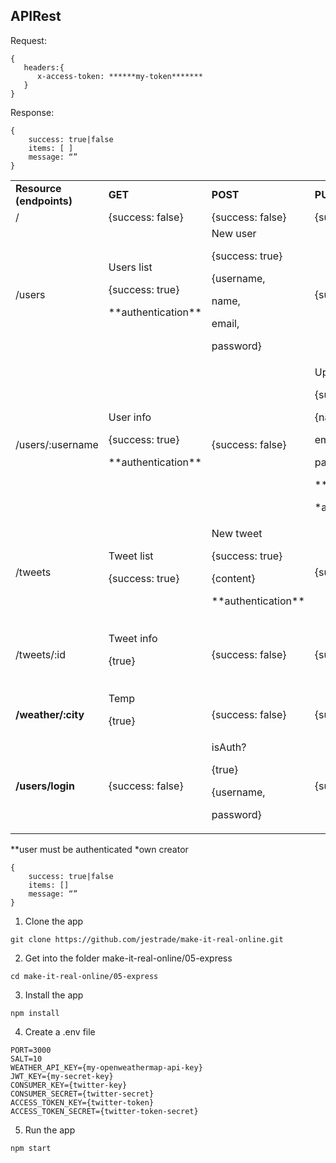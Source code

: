 ## APIRest

Request:
```
{
   headers:{
      x-access-token: ******my-token*******
   }
}
```
Response:
```
{
	success: true|false
	items: [ ]
	message: “”
}
```

<table>
  <tr>
   <td><strong>Resource (endpoints)</strong>
   </td>
   <td><strong>GET</strong>
   </td>
   <td><strong>POST</strong>
   </td>
   <td><strong>PUT</strong>
   </td>
   <td><strong>DELETE</strong>
   </td>
  </tr>
  <tr>
   <td>/
   </td>
   <td>{success: false}
   </td>
   <td>{success: false}
   </td>
   <td>{success: false}
   </td>
   <td>{success: false}
   </td>
  </tr>
  <tr>
   <td>/users
   </td>
   <td>Users list
<p>
{success: true}
<p>
**authentication**
   </td>
   <td>New user
<p>
{success: true}
<p>
{username,
<p>
name,
<p>
email,
<p>
password}
   </td>
   <td>{success: false}
   </td>
   <td>{success: false}
   </td>
  </tr>
  <tr>
   <td>/users/:username
   </td>
   <td>User info
<p>
{success: true}
<p>
**authentication**
   </td>
   <td>{success: false}
   </td>
   <td>Update user
<p>
{success: true}
<p>
{name,
<p>
email,
<p>
password}
<p>
**authentication**
<p>
*authorization*
   </td>
   <td>Delete user
<p>
{success: true}
<p>
**authentication**
<p>
*authorization*
   </td>
  </tr>
  <tr>
   <td>/tweets
   </td>
   <td>Tweet list
<p>
{success: true}
   </td>
   <td>New tweet
<p>
{success: true}
<p>
{content}
<p>
**authentication**
   </td>
   <td>{success: false}
   </td>
   <td>{success: false}
   </td>
  </tr>
  <tr>
   <td>/tweets/:id
   </td>
   <td>Tweet info
<p>
{true}
   </td>
   <td>{success: false}
   </td>
   <td>{success: false}
   </td>
   <td>Delete user
<p>
{success: true}
<p>
**authentication**
   </td>
  </tr>
  <tr>
   <td><strong>/weather/:city</strong>
   </td>
   <td>Temp
<p>
{true}
   </td>
   <td>{success: false}
   </td>
   <td>{success: false}
   </td>
   <td>{success: false}
   </td>
  </tr>
  <tr>
   <td><strong>/users/login</strong>
   </td>
   <td>{success: false}
   </td>
   <td>isAuth?
<p>
{true}
<p>
{username,
<p>
password}
   </td>
   <td>{success: false}
   </td>
   <td>{success: false}
   </td>
  </tr>
</table>

**user must be authenticated
*own creator



```
{
	success: true|false
	items: []
	message: “”
}
```

1. Clone the app
```
git clone https://github.com/jestrade/make-it-real-online.git
```

2. Get into the folder make-it-real-online/05-express
```
cd make-it-real-online/05-express
```

3. Install the app
```
npm install
```

4. Create a .env file
```
PORT=3000
SALT=10
WEATHER_API_KEY={my-openweathermap-api-key}
JWT_KEY={my-secret-key}
CONSUMER_KEY={twitter-key}
CONSUMER_SECRET={twitter-secret}
ACCESS_TOKEN_KEY={twitter-token}
ACCESS_TOKEN_SECRET={twitter-token-secret}
```

5. Run the app
```
npm start
```